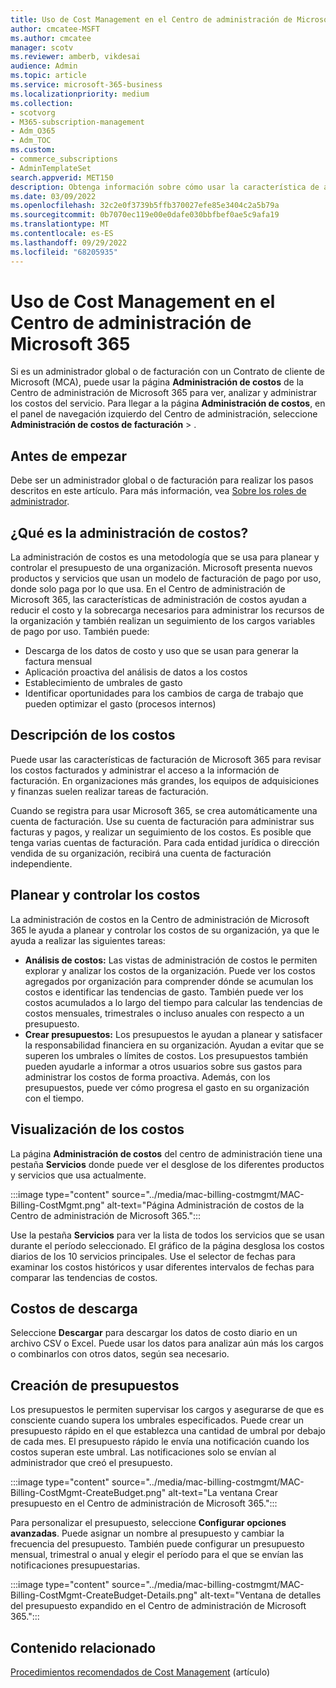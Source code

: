 ```yaml
---
title: Uso de Cost Management en el Centro de administración de Microsoft 365
author: cmcatee-MSFT
ms.author: cmcatee
manager: scotv
ms.reviewer: amberb, vikdesai
audience: Admin
ms.topic: article
ms.service: microsoft-365-business
ms.localizationpriority: medium
ms.collection:
- scotvorg
- M365-subscription-management
- Adm_O365
- Adm_TOC
ms.custom:
- commerce_subscriptions
- AdminTemplateSet
search.appverid: MET150
description: Obtenga información sobre cómo usar la característica de administración de costos en el Centro de administración de Microsoft 365 para ver, analizar y administrar los costos de su organización.
ms.date: 03/09/2022
ms.openlocfilehash: 32c2e0f3739b5ffb370027efe85e3404c2a5b79a
ms.sourcegitcommit: 0b7070ec119e00e0dafe030bbfbef0ae5c9afa19
ms.translationtype: MT
ms.contentlocale: es-ES
ms.lasthandoff: 09/29/2022
ms.locfileid: "68205935"
---
```

# <a name="use-cost-management-in-the-microsoft-365-admin-center"></a>Uso de Cost Management en el Centro de administración de Microsoft 365

Si es un administrador global o de facturación con un Contrato de cliente de Microsoft (MCA), puede usar la página **Administración de costos** de la Centro de administración de Microsoft 365 para ver, analizar y administrar los costos del servicio. Para llegar a la página **Administración de costos**, en el panel de navegación izquierdo del Centro de administración, seleccione **Administración de costos de facturación** > .

## <a name="before-you-begin"></a>Antes de empezar

Debe ser un administrador global o de facturación para realizar los pasos descritos en este artículo. Para más información, vea [Sobre los roles de administrador](../admin/add-users/about-admin-roles.md).

## <a name="what-is-cost-management"></a>¿Qué es la administración de costos?

La administración de costos es una metodología que se usa para planear y controlar el presupuesto de una organización. Microsoft presenta nuevos productos y servicios que usan un modelo de facturación de pago por uso, donde solo paga por lo que usa. En el Centro de administración de Microsoft 365, las características de administración de costos ayudan a reducir el costo y la sobrecarga necesarios para administrar los recursos de la organización y también realizan un seguimiento de los cargos variables de pago por uso. También puede:

- Descarga de los datos de costo y uso que se usan para generar la factura mensual
- Aplicación proactiva del análisis de datos a los costos
- Establecimiento de umbrales de gasto
- Identificar oportunidades para los cambios de carga de trabajo que pueden optimizar el gasto (procesos internos)

## <a name="understand-your-costs"></a>Descripción de los costos

Puede usar las características de facturación de Microsoft 365 para revisar los costos facturados y administrar el acceso a la información de facturación. En organizaciones más grandes, los equipos de adquisiciones y finanzas suelen realizar tareas de facturación.

Cuando se registra para usar Microsoft 365, se crea automáticamente una cuenta de facturación. Use su cuenta de facturación para administrar sus facturas y pagos, y realizar un seguimiento de los costos. Es posible que tenga varias cuentas de facturación. Para cada entidad jurídica o dirección vendida de su organización, recibirá una cuenta de facturación independiente.

## <a name="plan-and-control-costs"></a>Planear y controlar los costos

La administración de costos en la Centro de administración de Microsoft 365 le ayuda a planear y controlar los costos de su organización, ya que le ayuda a realizar las siguientes tareas:

- **Análisis de costos:** Las vistas de administración de costos le permiten explorar y analizar los costos de la organización. Puede ver los costos agregados por organización para comprender dónde se acumulan los costos e identificar las tendencias de gasto. También puede ver los costos acumulados a lo largo del tiempo para calcular las tendencias de costos mensuales, trimestrales o incluso anuales con respecto a un presupuesto.
- **Crear presupuestos:** Los presupuestos le ayudan a planear y satisfacer la responsabilidad financiera en su organización. Ayudan a evitar que se superen los umbrales o límites de costos. Los presupuestos también pueden ayudarle a informar a otros usuarios sobre sus gastos para administrar los costos de forma proactiva. Además, con los presupuestos, puede ver cómo progresa el gasto en su organización con el tiempo.

## <a name="view-costs"></a>Visualización de los costos

La página **Administración de costos** del centro de administración tiene una pestaña **Servicios** donde puede ver el desglose de los diferentes productos y servicios que usa actualmente.

:::image type="content" source="../media/mac-billing-costmgmt/MAC-Billing-CostMgmt.png" alt-text="Página Administración de costos de la Centro de administración de Microsoft 365.":::

Use la pestaña **Servicios** para ver la lista de todos los servicios que se usan durante el período seleccionado. El gráfico de la página desglosa los costos diarios de los 10 servicios principales. Use el selector de fechas para examinar los costos históricos y usar diferentes intervalos de fechas para comparar las tendencias de costos.

## <a name="download-costs"></a>Costos de descarga

Seleccione **Descargar** para descargar los datos de costo diario en un archivo CSV o Excel. Puede usar los datos para analizar aún más los cargos o combinarlos con otros datos, según sea necesario.

## <a name="create-budgets"></a>Creación de presupuestos

Los presupuestos le permiten supervisar los cargos y asegurarse de que es consciente cuando supera los umbrales especificados. Puede crear un presupuesto rápido en el que establezca una cantidad de umbral por debajo de cada mes. El presupuesto rápido le envía una notificación cuando los costos superan este umbral. Las notificaciones solo se envían al administrador que creó el presupuesto.

:::image type="content" source="../media/mac-billing-costmgmt/MAC-Billing-CostMgmt-CreateBudget.png" alt-text="La ventana Crear presupuesto en el Centro de administración de Microsoft 365.":::

Para personalizar el presupuesto, seleccione **Configurar opciones avanzadas**. Puede asignar un nombre al presupuesto y cambiar la frecuencia del presupuesto. También puede configurar un presupuesto mensual, trimestral o anual y elegir el período para el que se envían las notificaciones presupuestarias.

:::image type="content" source="../media/mac-billing-costmgmt/MAC-Billing-CostMgmt-CreateBudget-Details.png" alt-text="Ventana de detalles del presupuesto expandido en el Centro de administración de Microsoft 365.":::

## <a name="related-content"></a>Contenido relacionado

[Procedimientos recomendados de Cost Management](/azure/cost-management-billing/costs/cost-mgt-best-practices) (artículo)
